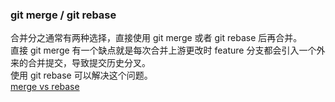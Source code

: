 ### git merge / git rebase

合并分之通常有两种选择，直接使用 git merge 或者 git rebase 后再合并。   
直接 git merge 有一个缺点就是每次合并上游更改时 feature 分支都会引入一个外来的合并提交，导致提交历史分叉。  
使用 git rebase 可以解决这个问题。  
[merge vs rebase](https://zhuanlan.zhihu.com/p/47905032)
